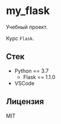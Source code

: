 # my_flask

Учебный проект.

Курс `Flask`.

## Стек

- Python == 3.7
  - Flask == 1.1.0 
- VSCode

## Лицензия

MIT
